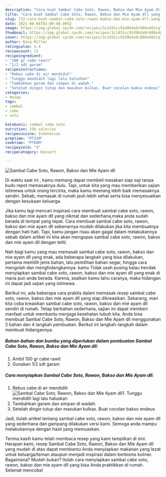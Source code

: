 ```yaml
---
description: "Cara buat Sambal Cabe Soto, Rawon, Bakso dan Mie Ayam dll yang nikmat dan Mudah Dibuat"
title: "Cara buat Sambal Cabe Soto, Rawon, Bakso dan Mie Ayam dll yang nikmat dan Mudah Dibuat"
slug: 732-cara-buat-sambal-cabe-soto-rawon-bakso-dan-mie-ayam-dll-yang-nikmat-dan-mudah-dibuat
date: 2021-06-04T02:00:08.095Z
image: https://img-global.cpcdn.com/recipes/3c1d31cc91d9b4a9/680x482cq70/sambal-cabe-soto-rawon-bakso-dan-mie-ayam-dll-foto-resep-utama.jpg
thumbnail: https://img-global.cpcdn.com/recipes/3c1d31cc91d9b4a9/680x482cq70/sambal-cabe-soto-rawon-bakso-dan-mie-ayam-dll-foto-resep-utama.jpg
cover: https://img-global.cpcdn.com/recipes/3c1d31cc91d9b4a9/680x482cq70/sambal-cabe-soto-rawon-bakso-dan-mie-ayam-dll-foto-resep-utama.jpg
author: Nina Miller
ratingvalue: 3.4
reviewcount: 11
recipeingredient:
- "100 gr cabe rawit"
- "1/2 sdt garam"
recipeinstructions:
- "Rebus cabe di air mendidih"
- "Tunggu mendidih lagi lalu haluskan"
- "Tambahkan garam dan simpan di wadah."
- "Setelah dingin tutup dan masukan kulkas. Buat cocolan bakso endeus"
categories:
- Resep
tags:
- sambal
- cabe
- soto

katakunci: sambal cabe soto 
nutrition: 256 calories
recipecuisine: Indonesian
preptime: "PT31M"
cooktime: "PT60M"
recipeyield: "3"
recipecategory: Dessert

---
```



![Sambal Cabe Soto, Rawon, Bakso dan Mie Ayam dll](https://img-global.cpcdn.com/recipes/3c1d31cc91d9b4a9/680x482cq70/sambal-cabe-soto-rawon-bakso-dan-mie-ayam-dll-foto-resep-utama.jpg)

Di waktu  saat ini , kamu memang dapat membeli masakan siap saji tanpa kudu repot memasaknya dulu. Tapi, untuk kita yang mau memberikan sajian istimewa untuk orang tercinta, maka kamu memang lebih baik memasaknya sendiri. Sebab, memasak di rumah jauh lebih sehat serta bisa menyesuaikan dengan kesukaan keluarga.

Jika kamu lagi mencari inspirasi cara membuat sambal cabe soto, rawon, bakso dan mie ayam dll yang nikmat dan sederhana,maka anda sudah berada di tempat yang tepat. Cara membuat sambal cabe soto, rawon, bakso dan mie ayam dll  sebenarnya mudah dilakukan jika kita membuatnya dengan hati-hati. Tapi, kamu jangan risau akan gagal dalam melakukannya 
sebab dalam artikel ini kita akan mengupas sambal cabe soto, rawon, bakso dan mie ayam dll dengan teliti.  



Nah bagi kamu yang mau memasak sambal cabe soto, rawon, bakso dan mie ayam dll yang enak, ada beberapa langkah yang bisa dilakukan, pertama memilih jenis bahan, lalu pemilihan bahan segar, hingga cara mengolah dan menghidangkannya. kamu Tidak usah pusing kalau hendak menyiapkan sambal cabe soto, rawon, bakso dan mie ayam dll yang enak di mana pun anda berada. Karena, asalkan kamu  tahu caranya, maka hidangan ini dapat jadi sajian yang istimewa.

Berikut ini, ada beberapa cara praktis  dalam memasak resep sambal cabe soto, rawon, bakso dan mie ayam dll yang siap dikreasikan. Sekarang, mari kita coba kreasikan sambal cabe soto, rawon, bakso dan mie ayam dll sendiri di rumah. Tetap berbahan sederhana, sajian ini dapat memberi manfaat untuk membantu menjaga kesehatan tubuh kita. Anda bisa membuat Sambal Cabe Soto, Rawon, Bakso dan Mie Ayam dll menggunakan 2 bahan dan 4 langkah pembuatan. Berikut ini langkah-langkah dalam membuat hidangannya.

<!--inarticleads1-->

##### Bahan-bahan dan bumbu yang diperlukan dalam pembuatan Sambal Cabe Soto, Rawon, Bakso dan Mie Ayam dll:

1. Ambil 100 gr cabe rawit
1. Gunakan 1/2 sdt garam




<!--inarticleads2-->

##### Cara menyiapkan Sambal Cabe Soto, Rawon, Bakso dan Mie Ayam dll:

1. Rebus cabe di air mendidih
<img src="https://img-global.cpcdn.com/steps/39dac3ef806a78bb/160x128cq70/sambal-cabe-soto-rawon-bakso-dan-mie-ayam-dll-langkah-memasak-1-foto.jpg" alt="Sambal Cabe Soto, Rawon, Bakso dan Mie Ayam dll">1. Tunggu mendidih lagi lalu haluskan
1. Tambahkan garam dan simpan di wadah.
1. Setelah dingin tutup dan masukan kulkas. Buat cocolan bakso endeus




Jadi, itulah artikel tentang  sambal cabe soto, rawon, bakso dan mie ayam dll  yang sederhana dan gampang dilakukan versi kami. Semoga anda mampu melakukannya dengan hasil yang memuaskan. 

Terima kasih kamu telah membaca resep yang kami tampilkan di sini. Harapan kami, resep  Sambal Cabe Soto, Rawon, Bakso dan Mie Ayam dll yang mudah di atas dapat membantu Anda menyiapkan makanan yang lezat untuk keluarga/teman ataupun menjadi inspirasi dalam berbisnis kuliner. Bagaimana? Mudah bukan? Itulah cara menyiapkan sambal cabe soto, rawon, bakso dan mie ayam dll yang bisa Anda praktikkan di rumah. Selamat mencoba!

